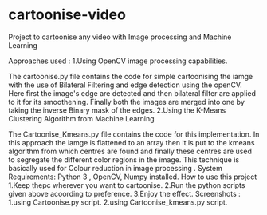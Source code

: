# cartoonise-video
Project to cartoonise any video with Image processing and Machine Learning

Approaches used :
1.Using OpenCV image processing capabilities.

The cartoonise.py file contains the code for simple cartoonising the iamge with the use of Bilateral Filtering and edge detection using the openCV. Here first the image's edge are detected and then bilateral filter are applied to it for its smoothening. Finally both the images are merged into one by taking the inverse Binary mask of the edges.
2.Using the K-Means Clustering Algorithm from Machine Learning

The Cartoonise_Kmeans.py file contains the code for this implementation. In this approach the iamge is flattened to an array then it is put to the kmeans algorithm from which centres are found and finally these centres are used to segregate the different color regions in the image. This technique is basically used for Colour reduction in image processing .
System Requirements: Python 3 , OpenCV, Numpy installed.
How to use this project
1.Keep thepc wherever you want to cartoonise.
2.Run the python scripts given above acoording to preference.
3.Enjoy the effect.
Screenshots :
1.using Cartoonise.py script.
2.using Cartoonise_kmeans.py script.
